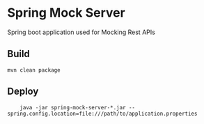 # Spring Mock Server
Spring boot application used for Mocking Rest APIs

## Build
```shell
mvn clean package
```
## Deploy
```shell
    java -jar spring-mock-server-*.jar --spring.config.location=file:///path/to/application.properties
```